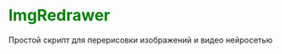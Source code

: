 <h1 style='color: green;'>ImgRedrawer</h1>
Простой скрипт для перерисовки изображений и видео нейросетью
